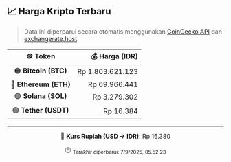 

<!-- HARGA_KRIPTO -->
## 📈 Harga Kripto Terbaru

> Data ini diperbarui secara otomatis menggunakan [CoinGecko API](https://www.coingecko.com/) dan [exchangerate.host](https://exchangerate.host/)

<div align="center">

| 🪙 Token | 💰 Harga (IDR) |
|:------:|---------------:|
| 🟠 **Bitcoin (BTC)**   | Rp 1.803.621.123 |
| 🔵 **Ethereum (ETH)**  | Rp 69.966.441 |
| 🟣 **Solana (SOL)**    | Rp 3.279.302 |
| 🟢 **Tether (USDT)**   | Rp 16.384 |

---

💱 **Kurs Rupiah (USD → IDR)**: Rp 16.380

🕒 <sub>Terakhir diperbarui: 7/9/2025, 05.52.23</sub>

</div>
<!-- /HARGA_KRIPTO -->